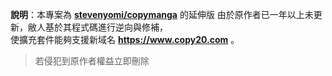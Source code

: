 **說明**：本專案為 [**stevenyomi/copymanga**](https://github.com/stevenyomi/copymanga) 的延伸版
由於原作者已一年以上未更新，敝人基於其程式碼進行逆向與修補，  
使擴充套件能夠支援新域名 **https://www.copy20.com** 。


> 若侵犯到原作者權益立即刪除
